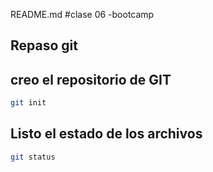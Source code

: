 README.md
#clase 06 -bootcamp

## Repaso git

## creo el repositorio de GIT

```sh
git init
```

## Listo el estado de los archivos

```sh
git status
```


